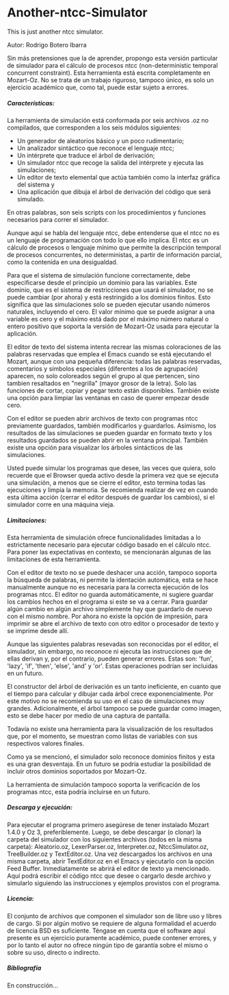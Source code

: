 # Another-ntcc-Simulator
This is just another ntcc simulator.

Autor: Rodrigo Botero Ibarra

Sin más pretensiones que la de aprender, propongo esta versión particular de simulador para el cálculo de procesos ntcc (non-deterministic temporal concurrent constraint). Esta herramienta está escrita completamente en Mozart-Oz. No se trata de un trabajo riguroso, tampoco único, es solo un ejercicio académico que, como tal, puede estar sujeto a errores.

##### Características:

La herramienta de simulación está conformada por seis archivos .oz no compilados, que corresponden a los seis módulos siguientes:
- Un generador de aleatorios básico y un poco rudimentario;
- Un analizador sintáctico que reconoce el lenguaje ntcc;
- Un intérprete que traduce el árbol de derivación;
- Un simulador ntcc que recoge la salida del intérprete y ejecuta las simulaciones;
- Un editor de texto elemental que actúa también como la interfaz gráfica del sistema y
- Una aplicación que dibuja el árbol de derivación del código que será simulado.

En otras palabras, son seis scripts con los procedimientos y funciones necesarios para correr el simulador.

Aunque aquí se habla del lenguaje ntcc, debe entenderse que el ntcc no es un lenguaje de programación con todo lo que ello implica. El ntcc es un cálculo de procesos o lenguaje mínimo que permite la descripción temporal de procesos concurrentes, no deterministas, a partir de información parcial, como la contenida en una desigualdad.

Para que el sistema de simulación funcione correctamente, debe especificarse desde el principio un dominio para las variables. Este dominio, que es el sistema de restricciones que usará el simulador, no se puede cambiar (por ahora) y está restringido a los dominios finitos. Esto significa que las simulaciones solo se pueden ejecutar usando números naturales, incluyendo el cero. El valor mínimo que se puede asignar a una variable es cero y el máximo está dado por el máximo número natural o entero positivo que soporta la versión de Mozart-Oz usada para ejecutar la aplicación.

El editor de texto del sistema intenta recrear las mismas coloraciones de las palabras reservadas que emplea el Emacs cuando se está ejecutando el Mozart, aunque con una pequeña diferencia: todas las palabras reservadas, comentarios y símbolos especiales (diferentes a los de agrupación) aparecen, no solo coloreados según el grupo al que pertencen, sino tambien resaltados en "negrilla" (mayor grosor de la letra). Solo las funciones de cortar, copiar y pegar texto están disponibles. También existe una opción para limpiar las ventanas en caso de querer empezar desde cero.

Con el editor se pueden abrir archivos de texto con programas ntcc previamente guardados, también modificarlos y guardarlos. Asimismo, los resultados de las simulaciones se pueden guardar en formato texto y los resultados guardados se pueden abrir en la ventana principal. También existe una opción para visualizar los árboles sintácticos de las simulaciones.

Usted puede simular los programas que desee, las veces que quiera, solo recuerde que el Browser queda activo desde la primera vez que se ejecuta una simulación, a menos que se cierre el editor, esto termina todas las ejecuciones y limpia la memoria. Se recomienda realizar de vez en cuando esta última acción (cerrar el editor después de guardar los cambios), si el simulador corre en una máquina vieja.

##### Limitaciones:

Esta herramienta de simulación ofrece funcionalidades limitadas a lo estrictamente necesario para ejecutar código basado en el cálculo ntcc. Para poner las expectativas en contexto, se mencionarán algunas de las limitaciones de esta herramienta.

Con el editor de texto no se puede deshacer una acción, tampoco soporta la búsqueda de palabras, ni permite la identación automática, esta se hace manualmente aunque no es necesaria para la correcta ejecución de los programas ntcc. El editor no guarda automáticamente, ni sugiere guardar los cambios hechos en el programa si este se va a cerrar. Para guardar algún cambio en algún archivo simplemente hay que guardarlo de nuevo con el mismo nombre. Por ahora no existe la opción de impresión, para imprimir se abre el archivo de texto con otro editor o procesador de texto y se imprime desde allí.

Aunque las siguientes palabras resevadas son reconocidas por el editor, el simulador, sin embargo, no reconoce ni ejecuta las instrucciones que de ellas derivan y, por el contrario, pueden generar errores. Estas son: 'fun', 'lazy', 'if', 'then', 'else', 'and' y 'or'. Estas operaciones podrían ser incluidas en un futuro.

El constructor del árbol de derivación es un tanto ineficiente, en cuanto que el tiempo para calcular y dibujar cada árbol crece exponencialmente. Por este motivo no se recomienda su uso en el caso de simulaciones muy grandes. Adicionalmente, el árbol tampoco se puede guardar como imagen, esto se debe hacer por medio de una captura de pantalla.

Todavía no existe una herramienta para la visualización de los resultados que, por el momento, se muestran como listas de variables con sus respectivos valores finales.

Como ya se mencionó, el simulador solo reconoce dominios finitos y esta es una gran desventaja. En un futuro se podría estudiar la posibilidad de incluir otros dominios soportados por Mozart-Oz.

La herramienta de simulación tampoco soporta la verificación de los programas ntcc, esta podría incluirse en un futuro.

##### Descarga y ejecución:

Para ejecutar el programa primero asegúrese de tener instalado Mozart 1.4.0 y Oz 3, preferiblemente. Luego, se debe descargar (o clonar) la carpeta del simulador con los siguientes archivos (todos en la misma carpeta): Aleatorio.oz, LexerParser.oz, Interpreter.oz, NtccSimulator.oz, TreeBuilder.oz y TextEditor.oz.
Una vez descargados los archivos en una misma carpeta, abrir TextEditor.oz en el Emacs y ejecutarlo con la opción Feed Buffer. Inmediatamente se abrirá el editor de texto ya mencionado. Aquí podrá escribir el código ntcc que desee o cargarlo desde archivo y simularlo siguiendo las instrucciones y ejemplos provistos con el programa.

##### Licencia:

El conjunto de archivos que componen el simulador son de libre uso y libres de cargo. Si por algún motivo se requiere de alguna formalidad el acuerdo de licencia BSD es suficiente. Téngase en cuenta que el software aquí presente es un ejercicio puramente académico, puede contener errores, y por lo tanto el autor no ofrece ningún tipo de garantía sobre el mismo o sobre su uso, directo o indirecto.

##### Bibliografía


En construcción...
